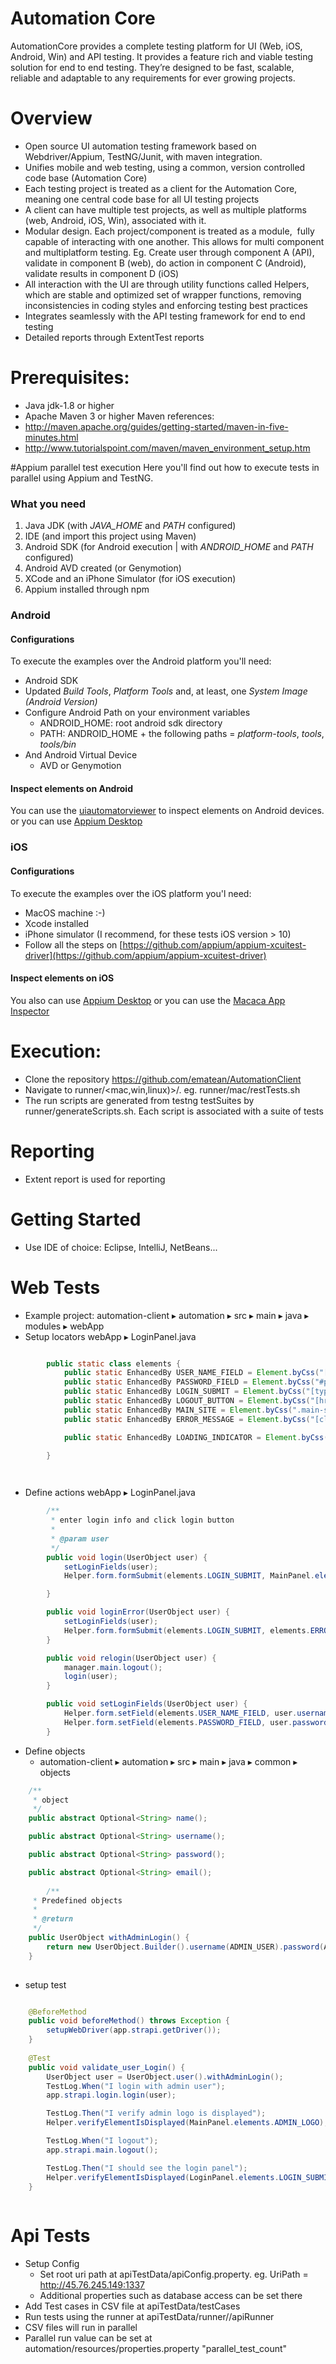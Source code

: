 # Automation Core

AutomationCore provides a complete testing platform for UI (Web, iOS, Android, Win) and API testing. It provides a feature rich and viable testing solution for end to end testing. They’re designed to be fast, scalable, reliable and adaptable to any requirements for ever growing projects.  

# Overview

* Open source UI automation testing framework based on Webdriver/Appium, TestNG/Junit, with maven integration. 
* Unifies mobile and web testing, using a common, version controlled code base (Automation Core)
* Each testing project is treated as a client for the Automation Core, meaning one central code base for all UI testing projects
* A client can have multiple test projects, as well as multiple platforms (web, Android, iOS, Win), associated with it.
* Modular design. Each project/component is treated as a module,  fully capable of interacting with one another. This allows for multi component and multiplatform testing. Eg. Create user through component A (API), validate in component B (web), do action in component C (Android), validate results in component D (iOS)
* All interaction with the UI are through utility functions called Helpers, which are stable and optimized set of wrapper functions, removing inconsistencies in coding styles and enforcing testing best practices 
* Integrates seamlessly with the API testing framework for end to end testing
* Detailed reports through ExtentTest reports 


# Prerequisites:

* Java jdk-1.8 or higher
* Apache Maven 3 or higher
  Maven references:
* http://maven.apache.org/guides/getting-started/maven-in-five-minutes.html
* http://www.tutorialspoint.com/maven/maven_environment_setup.htm

#Appium parallel test execution
Here you'll find out how to execute tests in parallel using Appium and TestNG.

### What you need
1. Java JDK (with _JAVA_HOME_ and _PATH_ configured)
2. IDE (and import this project using Maven)
3. Android SDK (for Android execution | with _ANDROID_HOME_ and _PATH_ configured)
4. Android AVD created (or Genymotion)
5. XCode and an iPhone Simulator (for iOS execution)
6. Appium installed through npm

### Android

#### Configurations
To execute the examples over the Android platform you'll need:
* Android SDK
* Updated _Build Tools_, _Platform Tools_ and, at least, one _System Image (Android Version)_
* Configure Android Path on your environment variables
   * ANDROID_HOME: root android sdk directory
   * PATH: ANDROID_HOME + the following paths = _platform-tools_, _tools_, _tools/bin_ 
* And Android Virtual Device
   * AVD or Genymotion
   

#### Inspect elements on Android
You can use the [uiautomatorviewer](https://developer.android.com/training/testing/ui-testing/uiautomator-testing.html) to inspect elements on Android devices.
 or you can use [Appium Desktop](https://github.com/appium/appium-desktop)

### iOS

#### Configurations
To execute the examples over the iOS platform you'l need:
* MacOS machine :-)
* Xcode installed
* iPhone simulator (I recommend, for these tests iOS version > 10)
* Follow all the steps on [https://github.com/appium/appium-xcuitest-driver](https://github.com/appium/appium-xcuitest-driver)


#### Inspect elements on iOS
You also can use [Appium Desktop](https://github.com/appium/appium-desktop)
or you can use the [Macaca App Inspector](https://macacajs.github.io/app-inspector/)


# Execution:

* Clone the repository https://github.com/ematean/AutomationClient
* Navigate to runner/<mac,win,linux)>/<test suite of your choice>. eg. runner/mac/restTests.sh
* The run scripts are generated from testng testSuites by runner/generateScripts.sh. Each script is associated with a suite of tests

# Reporting

* Extent report is used for reporting

# Getting Started

* Use IDE of choice: Eclipse, IntelliJ, NetBeans...

# Web Tests
 * Example project: ⁨automation-client⁩ ▸ ⁨automation⁩ ▸ ⁨src⁩ ▸ ⁨main⁩ ▸ ⁨java⁩ ▸ ⁨modules⁩ ▸ ⁨webApp⁩
* Setup locators
	webApp ▸ LoginPanel.java
		
```java

		public static class elements {
			public static EnhancedBy USER_NAME_FIELD = Element.byCss("[placeholder='John Doe']", "username field");
			public static EnhancedBy PASSWORD_FIELD = Element.byCss("#password", "password field");
			public static EnhancedBy LOGIN_SUBMIT = Element.byCss("[type='submit']", "submit button");
			public static EnhancedBy LOGOUT_BUTTON = Element.byCss("[href*='logout']", "logout button");
			public static EnhancedBy MAIN_SITE = Element.byCss(".main-site", "main site button");
			public static EnhancedBy ERROR_MESSAGE = Element.byCss("[class*='InputErrors']", "input errors");

			public static EnhancedBy LOADING_INDICATOR = Element.byCss("[class*='Loading']", "loading indicator");

		}

	
```
* Define actions
	webApp ▸ LoginPanel.java
```java 
		/**
		 * enter login info and click login button
		 * 
		 * @param user
		 */
		public void login(UserObject user) {
			setLoginFields(user);
			Helper.form.formSubmit(elements.LOGIN_SUBMIT, MainPanel.elements.ADMIN_LOGO, elements.LOADING_INDICATOR);

		}

		public void loginError(UserObject user) {
			setLoginFields(user);
			Helper.form.formSubmit(elements.LOGIN_SUBMIT, elements.ERROR_MESSAGE);
		}

		public void relogin(UserObject user) {
			manager.main.logout();
			login(user);
		}

		public void setLoginFields(UserObject user) {
			Helper.form.setField(elements.USER_NAME_FIELD, user.username().get());
			Helper.form.setField(elements.PASSWORD_FIELD, user.password().get());
		}
```
* Define objects
	* ⁨automation-client⁩ ▸ ⁨automation⁩ ▸ ⁨src⁩ ▸ ⁨main⁩ ▸ ⁨java⁩ ▸ ⁨common⁩ ▸ ⁨objects⁩
```java
	/**
	 * object
	 */
	public abstract Optional<String> name();

	public abstract Optional<String> username();

	public abstract Optional<String> password();

	public abstract Optional<String> email();
	
		/**
	 * Predefined objects
	 * 
	 * @return
	 */
	public UserObject withAdminLogin() {
		return new UserObject.Builder().username(ADMIN_USER).password(ADMIN_PASSWORD).buildPartial();
	}
	
```
* setup test

```java 

	@BeforeMethod
	public void beforeMethod() throws Exception {
		setupWebDriver(app.strapi.getDriver());
	}
	
	@Test
	public void validate_user_Login() {
		UserObject user = UserObject.user().withAdminLogin();
		TestLog.When("I login with admin user");
		app.strapi.login.login(user);

		TestLog.Then("I verify admin logo is displayed");
		Helper.verifyElementIsDisplayed(MainPanel.elements.ADMIN_LOGO);

		TestLog.When("I logout");
		app.strapi.main.logout();

		TestLog.Then("I should see the login panel");
		Helper.verifyElementIsDisplayed(LoginPanel.elements.LOGIN_SUBMIT);
	}
	
```

# Api Tests
 * Setup Config
 	* Set root uri path at apiTestData/apiConfig.property. eg. UriPath = http://45.76.245.149:1337
	* Additional properties such as database access can be set there
 * Add Test cases in CSV file at apiTestData/testCases
 * Run tests using the runner at apiTestData/runner/<os>/apiRunner
 * CSV files will run in parallel
 * Parallel run value can be set at automation/resources/properties.property "parallel_test_count"


